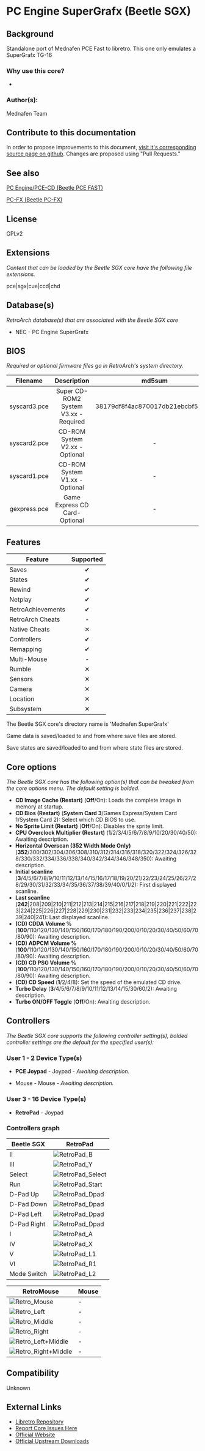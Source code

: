 # PC Engine SuperGrafx (Beetle SGX)

## Background

Standalone port of Mednafen PCE Fast to libretro. This one only emulates a SuperGrafx TG-16

### Why use this core?

-

### Author(s):

Mednafen Team

## Contribute to this documentation

In order to propose improvements to this document, [visit it's corresponding source page on github](https://github.com/libretro/docs/tree/master/docs/library/beetle_sgx.md). Changes are proposed using "Pull Requests."

## See also

[PC Engine/PCE-CD (Beetle PCE FAST)](https://doc.libretro.com/library/beetle_pce_fast/)

[PC-FX (Beetle PC-FX)](https://doc.libretro.com/library/beetle_pcfx/)

## License

GPLv2

## Extensions

*Content that can be loaded by the Beetle SGX core have the following file extensions.*

pce|sgx|cue|ccd|chd

## Database(s)

*RetroArch database(s) that are associated with the Beetle SGX core*

* NEC - PC Engine SuperGrafx

## BIOS

*Required or optional firmware files go in RetroArch's system directory.*

|   Filename    |    Description                        |              md5sum              |
|:-------------:|:-------------------------------------:|:--------------------------------:|
| syscard3.pce  | Super CD-ROM2 System V3.xx - Required | 38179df8f4ac870017db21ebcbf53114 |                                 |
| syscard2.pce  | CD-ROM System V2.xx - Optional        |  -                               |
| syscard1.pce  | CD-ROM System V1.xx - Optional        |  -                               |
| gexpress.pce  | Game Express CD Card- Optional        |  -                               |

## Features

| Feature           | Supported |
|-------------------|:---------:|
| Saves             | ✔         |
| States            | ✔         |
| Rewind            | ✔         |
| Netplay           | ✔         |
| RetroAchievements | ✔         |
| RetroArch Cheats  | -         |
| Native Cheats     | ✕         |
| Controllers       | ✔         |
| Remapping         | ✔         |
| Multi-Mouse       | -         |
| Rumble            | ✕         |
| Sensors           | ✕         |
| Camera            | ✕         |
| Location          | ✕         |
| Subsystem         | ✕         |

The Beetle SGX core's directory name is 'Mednafen SuperGrafx'

Game data is saved/loaded to and from where save files are stored.

Save states are saved/loaded to and from where state files are stored. 

## Core options

*The Beetle SGX core has the following option(s) that can be tweaked from the core options menu. The default setting is bolded.*

- **CD Image Cache (Restart)** (**Off**/On): Loads the complete image in memory at startup.
- **CD Bios (Restart)** (**System Card 3**/Games Express/System Card 1/System Card 2): Select which CD BIOS to use.
- **No Sprite Limit (Restart)** (**Off**/On): Disables the sprite limit.
- **CPU Overclock Multiplier (Restart)** (**1**/2/3/4/5/6/7/8/9/10/20/30/40/50): Awaiting description.
- **Horizontal Overscan (352 Width Mode Only)** (**352**/300/302/304/306/308/310/312/314/316/318/320/322/324/326/328/330/332/334/336/338/340/342/344/346/348/350): Awaiting description.
- **Initial scanline** (**3**/4/5/6/7/8/9/10/11/12/13/14/15/16/17/18/19/20/21/22/23/24/25/26/27/28/29/30/31/32/33/34/35/36/37/38/39/40/0/1/2): First displayed scanline.
- **Last scanline** (**242**|208|209|210|211|212|213|214|215|216|217|218|219|220|221|222|223|224|225|226|227|228|229|230|231|232|233|234|235|236|237|238|239|240|241): Last displayed scanline.
- **(CD) CDDA Volume %** (**100**/110/120/130/140/150/160/170/180/190/200/0/10/20/30/40/50/60/70/80/90): Awaiting description.
- **(CD) ADPCM Volume %** (**100**/110/120/130/140/150/160/170/180/190/200/0/10/20/30/40/50/60/70/80/90): Awaiting description.
- **(CD) CD PSG Volume %** (**100**/110/120/130/140/150/160/170/180/190/200/0/10/20/30/40/50/60/70/80/90): Awaiting description.
- **(CD) CD Speed** (**1**/2/4/8): Set the speed of the emulated CD drive.
- **Turbo Delay** (**3**/4/5/6/7/8/9/10/11/12/13/14/15/30/60/2): Awaiting description.
- **Turbo ON/OFF Toggle** (**Off**/On): Awaiting description.

## Controllers

*The Beetle SGX core supports the following controller setting(s), bolded controller settings are the default for the specified user(s):*

### User 1 - 2 Device Type(s)

* **PCE Joypad** - Joypad - *Awaiting description.*

* Mouse - Mouse - *Awaiting description.*

### User 3 - 16 Device Type(s)

* **RetroPad** - Joypad

### Controllers graph

| Beetle SGX  | RetroPad                                                       |
|-------------|----------------------------------------------------------------|
| II          | ![RetroPad_B](images/RetroPad/Retro_B_Round.png)               |
| III         | ![RetroPad_Y](images/RetroPad/Retro_Y_Round.png)               |
| Select      | ![RetroPad_Select](images/RetroPad/Retro_Select.png)           |
| Run         | ![RetroPad_Start](images/RetroPad/Retro_Start.png)             |
| D-Pad Up    | ![RetroPad_Dpad](images/RetroPad/Retro_Dpad_Up.png)            |
| D-Pad Down  | ![RetroPad_Dpad](images/RetroPad/Retro_Dpad_Down.png)          |
| D-Pad Left  | ![RetroPad_Dpad](images/RetroPad/Retro_Dpad_Left.png)          |
| D-Pad Right | ![RetroPad_Dpad](images/RetroPad/Retro_Dpad_Right.png)         |
| I           | ![RetroPad_A](images/RetroPad/Retro_A_Round.png)               |
| IV          | ![RetroPad_X](images/RetroPad/Retro_X_Round.png)               |
| V           | ![RetroPad_L1](images/RetroPad/Retro_L1.png)                   |
| VI          | ![RetroPad_R1](images/RetroPad/Retro_R1.png)                   |
| Mode Switch | ![RetroPad_L2](images/RetroPad/Retro_L2_Temp.png)              |

| RetroMouse                                                      | Mouse |
|-----------------------------------------------------------------|-------|
| ![Retro_Mouse](images/RetroMouse/Retro_Mouse.png)               |  -    |
| ![Retro_Left](images/RetroMouse/Retro_Left.png)                 |  -    |
| ![Retro_Middle](images/RetroMouse/Retro_Middle.png)             |  -    |
| ![Retro_Right](images/RetroMouse/Retro_Right.png)               |  -    |
| ![Retro_Left+Middle](images/RetroMouse/Retro_Left+Middle.png)   |  -    |
| ![Retro_Right+Middle](images/RetroMouse/Retro_Right+Middle.png) |  -    |

## Compatibility

Unknown

## External Links

* [Libretro Repository](https://github.com/libretro/beetle-supergrafx-libretro)
* [Report Core Issues Here](https://github.com/libretro/libretro-meta)
* [Official Website](http://mednafen.sourceforge.net/)
* [Official Upstream Downloads](https://mednafen.github.io/releases/)